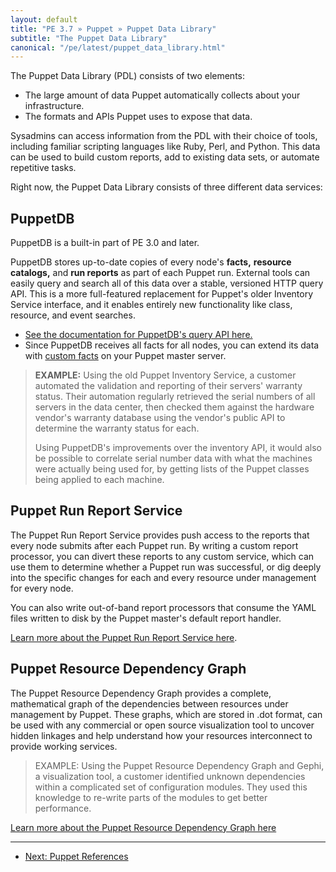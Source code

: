 ```yaml
---
layout: default
title: "PE 3.7 » Puppet » Puppet Data Library"
subtitle: "The Puppet Data Library"
canonical: "/pe/latest/puppet_data_library.html"
---
```



The Puppet Data Library (PDL) consists of two elements:

* The large amount of data Puppet automatically collects about your infrastructure.
* The formats and APIs Puppet uses to expose that data.

Sysadmins can access information from the PDL with their choice of tools, including familiar scripting languages like Ruby, Perl, and Python. This data can be used to build custom reports, add to existing data sets, or automate repetitive tasks.

Right now, the Puppet Data Library consists of three different data services:

PuppetDB
-----

PuppetDB is a built-in part of PE 3.0 and later.

PuppetDB stores up-to-date copies of every node's **facts,** **resource catalogs,** and **run reports** as part of each Puppet run. External tools can easily query and search all of this data over a stable, versioned HTTP query API. This is a more full-featured replacement for Puppet's older Inventory Service interface, and it enables entirely new functionality like class, resource, and event searches.

* [See the documentation for PuppetDB's query API here.][puppetdb_api]
* Since PuppetDB receives all facts for all nodes, you can extend its data with [custom facts](/guides/custom_facts.html) on your Puppet master server.

[puppetdb_api]: /puppetdb/2.2/api/index.html

> **EXAMPLE:**  Using the old Puppet Inventory Service, a customer automated the validation and reporting of their servers' warranty status.  Their automation regularly retrieved the serial numbers of all servers in the data center, then checked them against the hardware vendor's warranty database using the vendor's public API to determine the warranty status for each.
>
> Using PuppetDB's improvements over the inventory API, it would also be possible to correlate serial number data with what the machines were actually being used for, by getting lists of the Puppet classes being applied to each machine.


Puppet Run Report Service
-----

The Puppet Run Report Service provides push access to the reports that every node submits after each Puppet run. By writing a custom report processor, you can divert these reports to any custom service, which can use them to determine whether a Puppet run was successful, or dig deeply into the specific changes for each and every resource under management for every node.

You can also write out-of-band report processors that consume the YAML files written to disk by the Puppet master's default report handler.

[Learn more about the Puppet Run Report Service here](/guides/reporting.html).

Puppet Resource Dependency Graph
-----

The Puppet Resource Dependency Graph provides a complete, mathematical graph of the dependencies between resources under management by Puppet.  These graphs, which are stored in .dot format, can be used with any commercial or open source visualization tool to uncover hidden linkages and help understand how your resources interconnect to provide working services.

> EXAMPLE:  Using the Puppet Resource Dependency Graph and Gephi, a visualization tool, a customer identified unknown dependencies within a complicated set of configuration modules.  They used this knowledge to re-write parts of the modules to get better performance.

[Learn more about the Puppet Resource Dependency Graph here](/references/latest/configuration.html#graph)


* * *

- [Next: Puppet References](./puppet_references.html)
